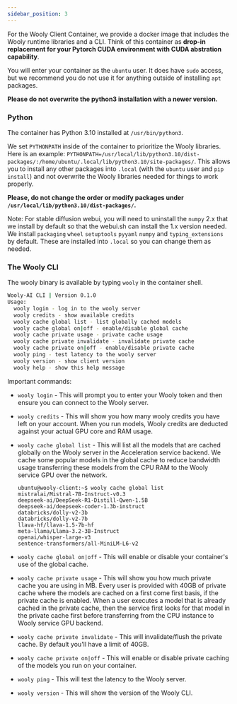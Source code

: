 ```yaml
---
sidebar_position: 3
---
```


For the Wooly Client Container, we provide a docker image that includes the Wooly runtime libraries and a CLI. Think of this container as **drop-in replacement for your Pytorch CUDA environment with CUDA abstration capability**.

You will enter your container as the `ubuntu` user. It does have `sudo` access, but we recommend you do not use it for anything outside of installing `apt` packages. 

**Please do not overwrite the python3 installation with a newer version.**

### Python

The container has Python 3.10 installed at `/usr/bin/python3`.

We set `PYTHONPATH` inside of the container to prioritize the Wooly libraries. Here is an example: `PYTHONPATH=/usr/local/lib/python3.10/dist-packages/:/home/ubuntu/.local/lib/python3.10/site-packages/`. This allows you to install any other packages into `.local` (with the `ubuntu` user and `pip install`) and not overwrite the Wooly libraries needed for things to work properly.

**Please, do not change the order or modify packages under `/usr/local/lib/python3.10/dist-packages/`.**

Note: For stable diffusion webui, you will need to uninstall the `numpy` 2.x that we install by default so that the webui.sh can install the 1.x version needed. We install `packaging` `wheel` `setuptools` `pyyaml` `numpy` and `typing_extensions` by default. These are installed into `.local` so you can change them as needed.

### The Wooly CLI

The wooly binary is available by typing `wooly` in the container shell.

```bash
Wooly-AI CLI | Version 0.1.0
Usage:
  wooly login - log in to the wooly server
  wooly credits - show available credits
  wooly cache global list - list globally cached models
  wooly cache global on|off - enable/disable global cache
  wooly cache private usage - private cache usage
  wooly cache private invalidate - invalidate private cache
  wooly cache private on|off - enable/disable private cache
  wooly ping - test latency to the wooly server
  wooly version - show client version
  wooly help - show this help message
```

Important commands:

- `wooly login` - This will prompt you to enter your Wooly token and then ensure you can connect to the Wooly server.
  
- `wooly credits` - This will show you how many wooly credits you have left on your account. When you run models, Wooly credits are deducted against your actual GPU core and RAM usage.

- `wooly cache global list` - This will list all the models that are cached globally on the Wooly server in the Acceleration service backend. We cache some popular models in the global cache to reduce bandwidth usage transferring these models from the CPU RAM to the Wooly service GPU over the network.

    ```
    ubuntu@wooly-client:~$ wooly cache global list
    mistralai/Mistral-7B-Instruct-v0.3
    deepseek-ai/DeepSeek-R1-Distill-Qwen-1.5B
    deepseek-ai/deepseek-coder-1.3b-instruct
    databricks/dolly-v2-3b
    databricks/dolly-v2-7b
    llava-hf/llava-1.5-7b-hf
    meta-llama/Llama-3.2-3B-Instruct
    openai/whisper-large-v3
    sentence-transformers/all-MiniLM-L6-v2
    ```
  
- `wooly cache global on|off` - This will enable or disable your container's use of the global cache.
  
- `wooly cache private usage` - This will show you how much private cache you are using in MB. Every user is provided with 40GB of private cache where the models are cached on a first come first basis, if the private cache is enabled. When a user executes a model that is already cached in the private cache, then the service first looks for that model in the private cache first before transferring from the CPU instance to Wooly service GPU backend.
  
- `wooly cache private invalidate` - This will invalidate/flush the private cache. By default you'll have a limit of 40GB.
  
- `wooly cache private on|off` - This will enable or disable private caching of the models you run on your container.
  
- `wooly ping` - This will test the latency to the Wooly server.
  
- `wooly version` - This will show the version of the Wooly CLI.




